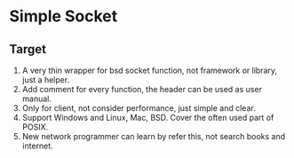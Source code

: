 Simple Socket
======
Target
----
1. A very thin wrapper for bsd socket function, not framework or library, just a helper.
2. Add comment for every function, the header can be used as user manual.
3. Only for client, not consider performance, just simple and clear.
4. Support Windows and Linux, Mac, BSD. Cover the often used part of POSIX.
5. New network programmer can learn by refer this, not search books and internet.
